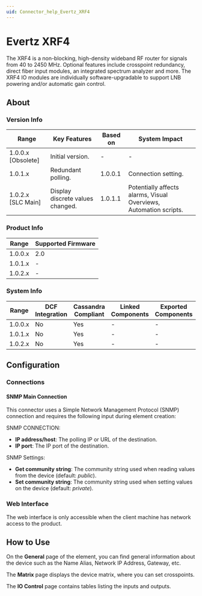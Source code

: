 ```yaml
---
uid: Connector_help_Evertz_XRF4
---
```


# Evertz XRF4

The XRF4 is a non-blocking, high-density wideband RF router for signals from 40 to 2450 MHz. Optional features include crosspoint redundancy, direct fiber input modules, an integrated spectrum analyzer and more. The XRF4 IO modules are individually software-upgradable to support LNB powering and/or automatic gain control.

## About

### Version Info

| Range              | Key Features                     | Based on | System Impact                                                     |
|--------------------|----------------------------------|----------|-------------------------------------------------------------------|
| 1.0.0.x [Obsolete] | Initial version.                 | -        | -                                                                 |
| 1.0.1.x            | Redundant polling.               | 1.0.0.1  | Connection setting.                                               |
| 1.0.2.x [SLC Main] | Display discrete values changed. | 1.0.1.1  | Potentially affects alarms, Visual Overviews, Automation scripts. |

### Product Info

| Range     | Supported Firmware     |
|-----------|------------------------|
| 1.0.0.x   | 2.0                    |
| 1.0.1.x   | -                      |
| 1.0.2.x   | -                      |

### System Info

| Range     | DCF Integration     | Cassandra Compliant     | Linked Components     | Exported Components     |
|-----------|---------------------|-------------------------|-----------------------|-------------------------|
| 1.0.0.x   | No                  | Yes                     | -                     | -                       |
| 1.0.1.x   | No                  | Yes                     | -                     | -                       |
| 1.0.2.x   | No                  | Yes                     | -                     | -                       |

## Configuration

### Connections

#### SNMP Main Connection

This connector uses a Simple Network Management Protocol (SNMP) connection and requires the following input during element creation:

SNMP CONNECTION:

- **IP address/host**: The polling IP or URL of the destination.
- **IP port**: The IP port of the destination.

SNMP Settings:

- **Get community string**: The community string used when reading values from the device (default: *public*).
- **Set community string**: The community string used when setting values on the device (default: *private*).

### Web Interface

The web interface is only accessible when the client machine has network access to the product.

## How to Use

On the **General** page of the element, you can find general information about the device such as the Name Alias, Network IP Address, Gateway, etc.

The **Matrix** page displays the device matrix, where you can set crosspoints.

The **IO Control** page contains tables listing the inputs and outputs.
